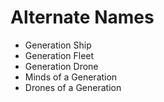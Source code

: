 # Alternate Names

- Generation Ship
- Generation Fleet
- Generation Drone
- Minds of a Generation
- Drones of a Generation
